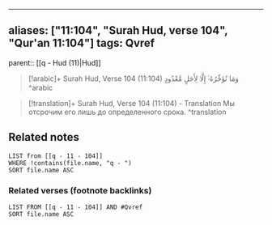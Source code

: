 
---
aliases: ["11:104", "Surah Hud, verse 104", "Qur'an 11:104"]
tags: Qvref
---

parent:: [[q - Hud (11)|Hud]]

> [!arabic]+ Surah Hud, Verse 104 (11:104)
> <span class="quran-arabic">وَمَا نُؤَخِّرُهُۥٓ إِلَّا لِأَجَلٍ مَّعْدُودٍ</span>
^arabic

> [!translation]+ Surah Hud, Verse 104 (11:104) - Translation
> Мы отсрочим его лишь до определенного срока.
^translation



## Related notes
```dataview
LIST from [[q - 11 - 104]]
WHERE !contains(file.name, "q - ")
SORT file.name ASC
```

### Related verses (footnote backlinks)
```dataview
LIST FROM [[q - 11 - 104]] AND #Qvref
SORT file.name ASC
```

